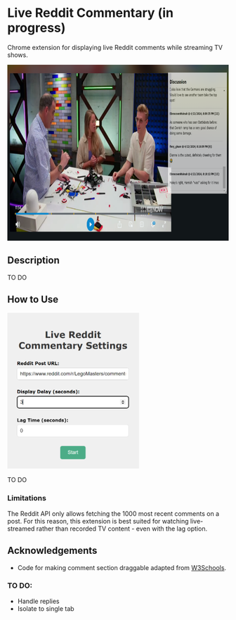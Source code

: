 # Live Reddit Commentary (in progress)
 Chrome extension for displaying live Reddit comments while streaming TV shows.

<img src="https://github.com/trrine/live-reddit-commentary/blob/main/assets/example.png" height="400">


## Description
TO DO



## How to Use
<img src="https://github.com/trrine/live-reddit-commentary/blob/main/assets/popup.png" width="300">

TO DO

### Limitations
The Reddit API only allows fetching the 1000 most recent comments on a post. For this reason, this extension is best suited for watching live-streamed rather than recorded TV content - even with the lag option.

## Acknowledgements
- Code for making comment section draggable adapted from [W3Schools](https://www.w3schools.com/howto/howto_js_draggable.asp).

### TO DO:
- Handle replies
- Isolate to single tab
